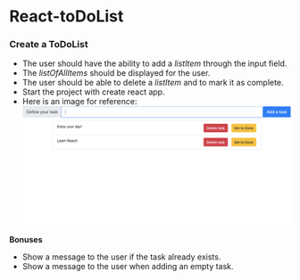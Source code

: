 # React-toDoList

### Create a ToDoList

-   The user should have the ability to add a _listItem_ through the input field.
-   The _listOfAllItems_ should be displayed for the user.
-   The user should be able to delete a _listItem_ and to mark it as complete.
-   Start the project with create react app.
-   Here is an image for reference:
    ![Mock-up-image](Mock-up-image.png)

**Bonuses**

-   Show a message to the user if the task already exists.
-   Show a message to the user when adding an empty task.
